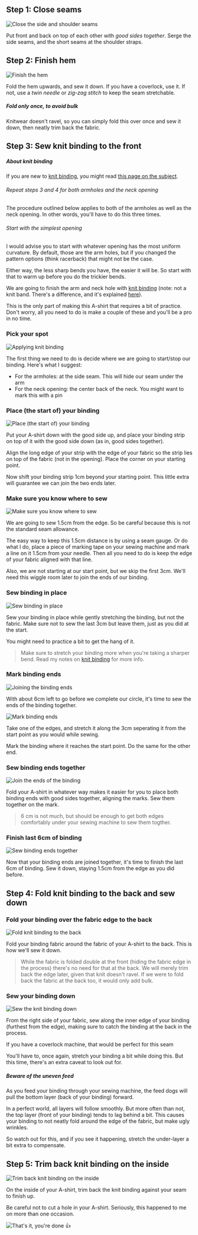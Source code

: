 
## Step 1: Close seams

![Close the side and shoulder seams](step01.png)

Put front and back on top of each other with _good sides together_. 
Serge the side seams, and the short seams at the shoulder straps.

## Step 2: Finish hem

![Finish the hem](step02.png)

Fold the hem upwards, and sew it down. If you have a coverlock, use it. If not, use a _twin needle_ or _zig-zag stitch_ to keep the seam stretchable.

<Note>

##### Fold only once, to avoid bulk
Knitwear doesn't ravel, so you can simply fold this over once and sew it down, then neatly trim back the fabric.

</Note>

## Step 3: Sew knit binding to the front

<Note>

##### About knit binding

If you are new to [knit binding](/en/docs/sewing/knit-binding), you might read [this page on the subject](/en/docs/sewing/knit-binding).

###### Repeat steps 3 and 4 for both armholes and the neck opening

The procedure outlined below applies to both of the armholes as well as the neck opening. In other words, you'll have to do this three times.

###### Start with the simplest opening

I would advise you to start with whatever opening has the most uniform curvature. By default, those are the arm holes, but if you changed the pattern options (think racerback) that might not be the case.

Either way, the less sharp bends you have, the easier it will be. So start with that to warm up before you do the trickier bends.

</Note>

We are going to finish the arm and neck hole with [knit binding](/en/docs/sewing/knit-binding) 
(note: not a knit band. There's a difference, and it's explained [here](/en/docs/sewing/knit-binding)).

<Note>

This is the only part of making this A-shirt that requires a bit of practice. Don't worry, all you need to do is make a couple of these and you'll be a pro in no time.

</Note>

### Pick your spot
    
![Applying knit binding](step03a.png)

The first thing we need to do is decide where we are going to start/stop our binding. Here's what I suggest:

  - For the armholes: at the side seam. This will hide our seam under the arm
  - For the neck opening: the center back of the neck. You might want to mark this with a pin

### Place (the start of) your binding

![Place (the start of) your binding](step03b.png)

Put your A-shirt down with the good side up, and place your binding strip on top of it with the good side down (as in, good sides together).

Align the long edge of your strip with the edge of your fabric so the strip lies on top of the fabric (not in the opening). Place the corner on your starting point.

Now shift your binding strip 1cm beyond your starting point. This little extra will guarantee we can join the two ends later.

### Make sure you know where to sew

![Make sure you know where to sew](step03c.png)

We are going to sew 1.5cm from the edge. So be careful because this is not the standard seam allowance.

<Tip>

The easy way to keep this 1.5cm distance is by using a seam gauge. 
Or do what I do, place a piece of marking tape on your sewing machine and mark a line on it 1.5cm from your needle. 
Then all you need to do is keep the edge of your fabric aligned with that line.

</Tip>

Also, we are not starting at our start point, but we skip the first 3cm. We'll need this wiggle room later to join the ends of our binding.

### Sew binding in place

![Sew binding in place](step03d.png)

Sew your binding in place while gently stretching the binding, but not the fabric. Make sure not to sew the last 3cm but leave them, just as you did at the start.

You might need to practice a bit to get the hang of it.

> Make sure to stretch your binding more when you're taking a sharper bend. 
> Read my notes on [knit binding](/en/docs/sewing/knit-binding) for more info.

### Mark binding ends

![Joining the binding ends](step03e.png)

With about 6cm left to go before we complete our circle, it's time to sew the ends of the binding together.
    
![Mark binding ends](step03f.png)

Take one of the edges, and stretch it along the 3cm seperating it from the start point as you would while sewing.

Mark the binding where it reaches the start point. Do the same for the other end.

### Sew binding ends together

![Join the ends of the binding](step03g.png)

Fold your A-shirt in whatever way makes it easier for you to place both binding ends with good sides together, aligning the marks. Sew them together on the mark.

> 6 cm is not much, but should be enough to get both edges comfortably under your sewing machine to sew them togther.

### Finish last 6cm of binding

![Sew binding ends together](step03h.png)

Now that your binding ends are joined together, it's time to finish the last 6cm of binding. Sew it down, staying 1.5cm from the edge as you did before.

## Step 4: Fold knit binding to the back and sew down

### Fold your binding over the fabric edge to the back
    
![Fold knit binding to the back](step04a.png)


Fold your binding fabric around the fabric of your A-shirt to the back. This is how we'll sew it down.

> While the fabric is folded double at the front (hiding the fabric edge in the process) there's no need for that at the back. We will merely trim back the edge later, given that knit doesn't ravel. If we were to fold back the fabric at the back too, it would only add bulk.

### Sew your binding down

![Sew the knit binding down](step04b.png)

From the right side of your fabric, sew along the inner edge of your binding (furthest from the edge), making sure to catch the binding at the back in the process.

<Note>

If you have a coverlock machine, that would be perfect for this seam

</Note>

You'll have to, once again, stretch your binding a bit while doing this. But this time, there's an extra caveat to look out for.

<Note>

##### Beware of the uneven feed
As you feed your binding through your sewing machine, the feed dogs will pull the bottom layer (back of your binding) forward. 

In a perfect world, all layers will follow smoothly. 
But more often than not, the top layer (front of your binding) tends to lag behind a bit. 
This causes your binding to not neatly fold around the edge of the fabric, but make ugly wrinkles.

So watch out for this, and if you see it happening, stretch the under-layer a bit extra to compensate.

</Note>

## Step 5: Trim back knit binding on the inside

![Trim back knit binding on the inside](step05.png)

On the inside of your A-shirt, trim back the knit binding against your seam to finish up.

<Note>

Be careful not to cut a hole in your A-shirt. Seriously, this happened to me on more than one occasion.

</Note>

![That's it, you're done 👍](finished.gif)
